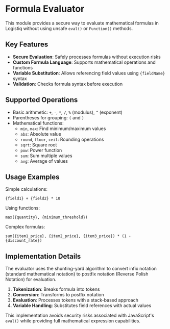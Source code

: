 # Formula Evaluator

This module provides a secure way to evaluate mathematical formulas in Logistiq without using unsafe `eval()` or `Function()` methods.

## Key Features

- **Secure Evaluation**: Safely processes formulas without execution risks
- **Custom Formula Language**: Supports mathematical operations and functions
- **Variable Substitution**: Allows referencing field values using `{fieldName}` syntax
- **Validation**: Checks formula syntax before execution

## Supported Operations

- Basic arithmetic: `+`, `-`, `*`, `/`, `%` (modulus), `^` (exponent)
- Parentheses for grouping: `(` and `)`
- Mathematical functions:
  - `min`, `max`: Find minimum/maximum values
  - `abs`: Absolute value
  - `round`, `floor`, `ceil`: Rounding operations
  - `sqrt`: Square root
  - `pow`: Power function
  - `sum`: Sum multiple values
  - `avg`: Average of values

## Usage Examples

Simple calculations:
```
{field1} + {field2} * 10
```

Using functions:
```
max({quantity}, {minimum_threshold})
```

Complex formulas:
```
sum({item1_price}, {item2_price}, {item3_price}) * (1 - {discount_rate})
```

## Implementation Details

The evaluator uses the shunting-yard algorithm to convert infix notation (standard mathematical notation) to postfix notation (Reverse Polish Notation) for evaluation.

1. **Tokenization**: Breaks formula into tokens
2. **Conversion**: Transforms to postfix notation
3. **Evaluation**: Processes tokens with a stack-based approach
4. **Variable Handling**: Substitutes field references with actual values

This implementation avoids security risks associated with JavaScript's `eval()` while providing full mathematical expression capabilities. 